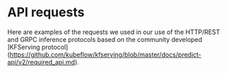 # API requests

Here are examples of the requests we used in our use of the HTTP/REST and GRPC inference protocols based on the community developed ]KFServing protocol](https://github.com/kubeflow/kfserving/blob/master/docs/predict-api/v2/required_api.md).
